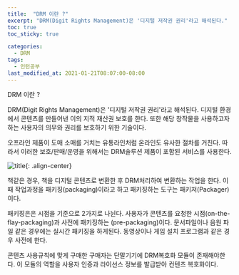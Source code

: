 ```yaml
---
title:  "DRM 이란 ?"
excerpt: "DRM(Digit Rights Management)은 '디지털 저작권 권리'라고 해석된다."
toc: true
toc_sticky: true

categories:
  - DRM
tags:
  - 인턴공부
last_modified_at: 2021-01-21T08:07:00-08:00
---
```


DRM 이란 ?

DRM(Digit Rights Management)은 '디지털 저작권 권리'라고 해석된다.
디지털 환경에서 콘텐츠를 만들어낸 이의 지적 재산권 보호를 한다.
또한 해당 창작물을 사용하고자 하는 사용자의 의무와 권리를 보호하기 위한 기술이다.

오프라인 제품이 도매 소매를 거치는 유통라인처럼 온라인도 유사한 절차를 거친다.
따라서 이러한 보호/판매/운영을 위해서는 DRM솔루션 제품이 포함된 서비스를 사용한다.

 
 ![title](https://blog.kollus.com/wp-content/uploads/2014/04/DRM-%ED%8C%A8%ED%82%A4%EC%A7%95-%EB%9D%BC%EC%9D%B4%EC%84%BC%EC%8B%B1-%ED%9D%90%EB%A6%84%EB%8F%84.png
){: .align-center}

책같은 경우, 책을 디지털 콘텐츠로 변환한 후 DRM처리하여 변환하는 작업을 한다.
이때 작업과정을 패키징(packaging)이라고 하고 패키징하는 도구는 패키저(Packager)이다.


패키징은은 시점을 기준으로 2가지로 나뉜다.
사용자가 콘텐츠를 요청한 시점(on-the-flay-packaging)과 사전에 패키징하는 (pre-packaging)이다.
문서파일이나 음원 파일 같은 경우에는 실시간 패키징을 하게된다.
동영상이나 게임 설치 프로그램과 같은 경우 사전에 한다.
 

콘텐츠 사용규칙에 맞게 구매한 구매자는 단말기기에 DRM복호화 모듈이 존재해야한다.
이 모듈의 역할을 사용자 인증과 라이선스 정보를 발급받아 컨텐츠 복호화이다.

 
